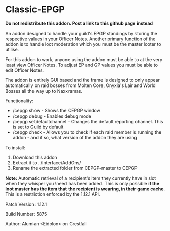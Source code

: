# Classic-EPGP
**Do not redistribute this addon. Post a link to this github page instead**


An addon designed to handle your guild's EPGP standings by storing the respective values in your Officer Notes. Another primary function of the addon is to handle loot moderation which you must be the master looter to utilise.

For this addon to work, anyone using the addon must be able to at the very least view Officer Notes. To adjust EP and GP values you must be able to edit Officer Notes.

The addon is entirely GUI based and the frame is designed to only appear automatically on raid bosses from Molten Core, Onyxia's Lair and World Bosses all the way up to Naxxramas.

Functionality:
* /cepgp show - Shows the CEPGP window
* /cepgp debug - Enables debug mode
* /cepgp setdefaultchannel - Changes the default reporting channel. This is set to Guild by default
* /cepgp check - Allows you to check if each raid member is running the addon - and if so, what version of the addon they are using

To install:
  1. Download this addon 
  2. Extract it to ../Interface/AddOns/ 
  3. Rename the extracted folder from CEPGP-master to CEPGP

**Note:**
Automatic retrieval of a recipient's item they currently have in slot when they whisper you !need has been added. This is only possible **if the loot master has the item that the recipient is wearing, in their game cache**. This is a restriction enforced by the 1.12.1 API.

Patch Version: 1.12.1

Build Number: 5875

Author: Alumian \<Eidolon> on Crestfall